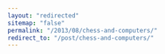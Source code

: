 ```yaml
---
layout: "redirected"
sitemap: "false"
permalink: "/2013/08/chess-and-computers/"
redirect_to: "/post/chess-and-computers/"
---
```




